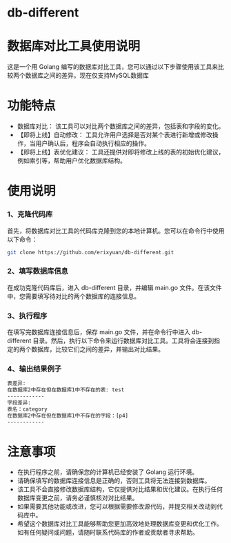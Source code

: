 # db-different
# 数据库对比工具使用说明

这是一个用 Golang 编写的数据库对比工具，您可以通过以下步骤使用该工具来比较两个数据库之间的差异。现在仅支持MySQL数据库

# 功能特点
- 数据库对比： 该工具可以对比两个数据库之间的差异，包括表和字段的变化。
- 【即将上线】自动修改： 工具允许用户选择是否对某个表进行新增或修改操作，当用户确认后，程序会自动执行相应的操作。
- 【即将上线】表优化建议： 工具还提供对即将修改上线的表的初始优化建议，例如索引等，帮助用户优化数据库结构。

# 使用说明
### 1、克隆代码库

首先，将数据库对比工具的代码库克隆到您的本地计算机。您可以在命令行中使用以下命令：

```bash
git clone https://github.com/erixyuan/db-different.git
```
### 2、填写数据库信息
在成功克隆代码库后，进入 db-different 目录，并编辑 main.go 文件。在该文件中，您需要填写待对比的两个数据库的连接信息。

### 3、执行程序
在填写完数据库连接信息后，保存 main.go 文件，并在命令行中进入 db-different 目录。然后，执行以下命令来运行数据库对比工具。工具将会连接到指定的两个数据库，比较它们之间的差异，并输出对比结果。

### 4、输出结果例子
```bash
表差异:
在数据库2中存在但在数据库1中不存在的表: test
------------
字段差异:
表名：category
在数据库2中存在但在数据库1中不存在的字段：[p4]
------------
```

# 注意事项
- 在执行程序之前，请确保您的计算机已经安装了 Golang 运行环境。
- 请确保填写的数据库连接信息是正确的，否则工具将无法连接到数据库。
- 该工具不会直接修改数据库结构，它仅提供对比结果和优化建议。在执行任何数据库变更之前，请务必谨慎核对对比结果。
- 如果需要其他功能或改进，您可以根据需要修改源代码，并提交相关改动到代码库中。
- 希望这个数据库对比工具能够帮助您更加高效地处理数据库变更和优化工作。如有任何疑问或问题，请随时联系代码库的作者或贡献者寻求帮助。
